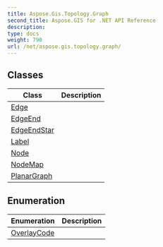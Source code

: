 ```yaml
---
title: Aspose.Gis.Topology.Graph
second_title: Aspose.GIS for .NET API Reference
description: 
type: docs
weight: 790
url: /net/aspose.gis.topology.graph/
---
```



## Classes

| Class | Description |
| --- | --- |
| [Edge](./edge/) |  |
| [EdgeEnd](./edgeend/) |  |
| [EdgeEndStar](./edgeendstar/) |  |
| [Label](./label/) |  |
| [Node](./node/) |  |
| [NodeMap](./nodemap/) |  |
| [PlanarGraph](./planargraph/) |  |
## Enumeration

| Enumeration | Description |
| --- | --- |
| [OverlayCode](./overlaycode/) |  |


